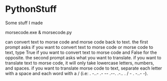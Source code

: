 # PythonStuff
Some stuff I made

morsecode.exe & morsecode.py

can convert text to morse code and morse code back to text.
the first prompt asks if you want to convert text to morse code or morse code to text, type True if you want to convert text to morse code and False for the opposite.
the second prompt asks what you want to translate.
if you want to translate text to morse code, it will only take lowercase letters, numbers, and spaces.
if you want to translate morse code to text, separate each letter with a space and each word with a / (i.e: . -..- .- -- .--. .-.. . / - . -..- -).
